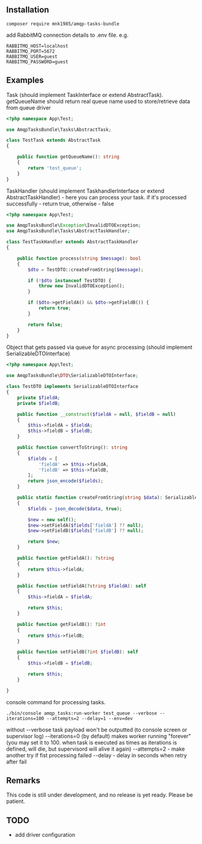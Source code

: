 ## Installation

```console
composer require mnk1985/amqp-tasks-bundle
```

add RabbitMQ connection details to .env file. e.g.

```
RABBITMQ_HOST=localhost
RABBITMQ_PORT=5672
RABBITMQ_USER=guest
RABBITMQ_PASSWORD=guest
```

## Examples

Task (should implement TaskInterface or extend AbstractTask). getQueueName should return real queue name used to store/retrieve data from queue driver
```php
<?php namespace App\Test;

use AmqpTasksBundle\Tasks\AbstractTask;

class TestTask extends AbstractTask
{

    public function getQueueName(): string
    {
        return 'test_queue';
    }
}
```

TaskHandler (should implement TaskhandlerInterface or extend AbstractTaskHandler) - here you can process your task. if it's processed successfully - return true, otherwise - false

```php
<?php namespace App\Test;

use AmqpTasksBundle\Exception\InvalidDTOException;
use AmqpTasksBundle\Tasks\AbstractTaskHandler;

class TestTaskHandler extends AbstractTaskHandler
{

    public function process(string $message): bool
    {
        $dto = TestDTO::createFromString($message);

        if (!$dto instanceof TestDTO) {
            throw new InvalidDTOException();
        }

        if ($dto->getFieldA() && $dto->getFieldB()) {
            return true;
        }

        return false;
    }
}
```

Object that gets passed via queue for async processing (should implement SerializableDTOInterface)
```php
<?php namespace App\Test;

use AmqpTasksBundle\DTO\SerializableDTOInterface;

class TestDTO implements SerializableDTOInterface
{
    private $fieldA;
    private $fieldB;

    public function __construct($fieldA = null, $fieldB = null)
    {
        $this->fieldA = $fieldA;
        $this->fieldB = $fieldB;
    }

    public function convertToString(): string
    {
        $fields = [
            'fieldA' => $this->fieldA,
            'fieldB' => $this->fieldB,
        ];
        return json_encode($fields);
    }

    public static function createFromString(string $data): SerializableDTOInterface
    {
        $fields = json_decode($data, true);

        $new = new self();
        $new->setFieldA($fields['fieldA'] ?? null);
        $new->setFieldB($fields['fieldB'] ?? null);

        return $new;
    }

    public function getFieldA(): ?string
    {
        return $this->fieldA;
    }

    public function setFieldA(?string $fieldA): self
    {
        $this->fieldA = $fieldA;

        return $this;
    }

    public function getFieldB(): ?int
    {
        return $this->fieldB;
    }

    public function setFieldB(?int $fieldB): self
    {
        $this->fieldB = $fieldB;

        return $this;
    }

}
```

console command for processing tasks. 

```console
./bin/console amqp_tasks:run-worker test_queue --verbose --iterations=100 --attempts=2 --delay=1 --env=dev
```
without --verbose task payload won't be outputted (to console screen or supervisor log)
--iterations=0 (by default) makes worker running "forever" (you may set it to 100. when task is executed as times as iterations is defined, will die, but supervisord will alive it again)
--attempts=2 - make another try if fist processing failed
--delay - delay in seconds when retry after fail

## Remarks
This code is still under development, and no release is yet ready. Please be patient.

## TODO
- add driver configuration
